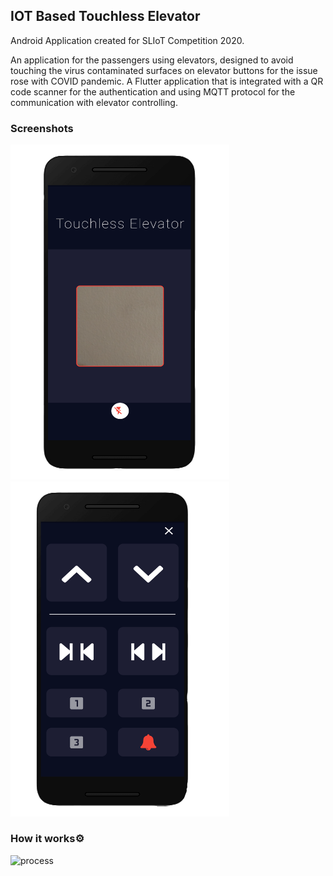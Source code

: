 ## **IOT Based Touchless Elevator**
Android Application created for SLIoT Competition 2020.

An application for the passengers using elevators, designed to avoid touching the virus contaminated surfaces on elevator buttons for the issue rose with COVID pandemic. A Flutter application that is integrated with a QR code scanner for the authentication and using MQTT protocol for the communication with elevator controlling.

### Screenshots
<p align="left">
<img alt="start-screeen" width="350px"  src="captures/img1e.png" />
<img alt="control-screeen" width="350px"  src="captures/img2e.png" />
<p/>

### How it works⚙️
<img align="left" raw=false alt="process" src="https://media.giphy.com/media/8JQ7pr7wzOFVH0XIrp/giphy.gif" width="700" height="400" />

